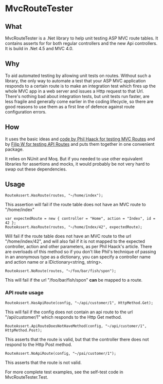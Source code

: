 # MvcRouteTester


## What

MvcRouteTester is a .Net library to help unit testing ASP MVC route tables. It contains asserts for for both regular controllers and the new Api controllers. It is build in .Net 4.5 and MVC 4.0.

## Why

To aid automated testing by allowing unit tests on routes. Without such a library, the only way to automate a test that your ASP MVC application responds to a certain route is to make an integration test which fires up the whole MVC app in a web server and issues a Http request to that Url. There's nothing bad about integration tests, but unit tests run faster, are less fragile and generally come earlier in the coding lifecycle, so there are good reasons to use them as a first line of defence against route configuration errors.

## How


It uses the basic ideas and [code by Phil Haack for testing MVC Routes](http://haacked.com/archive/2007/12/16/testing-routes-in-asp.net-mvc.aspx)
and by [Filip W for testing API Routes](http://www.strathweb.com/2012/08/testing-routes-in-asp-net-web-api/) and puts them together in one convenient package.

It relies on NUnit and Moq. But if you needed to use other equivalent libraries for assertions and mocks, it would probably be not very hard to swap out these dependencies.

## Usage

    RouteAssert.HasRoute(routes, "~/home/index");

This assertion will fail if the route table does not have an MVC route to "/home/index"

    var expectedRoute = new { controller = "Home", action = "Index", id = 42 };
    RouteAssert.HasRoute(routes, "~/home/Index/42", expectedRoute);

Will fail if the route table does not have an MVC route to the url "/home/index/42", and will also fail if it is not mapped to the expected controller, action and other parameters, as per Phil Haack's article. 
There are overloads of this method so if you don't like Phil's technique of passing in an anonymous type as a dictionary, you can specify a controller name and action name
or a IDictionary<string, string>.

    RouteAssert.NoRoute(routes, "~/foo/bar/fish/spon");
	
This will fail if the url "/foo/bar/fish/spon" **can** be mapped to a route.
	
### API route usage

    RouteAssert.HasApiRoute(config, "~/api/customer/1", HttpMethod.Get);

This will fail if the config does not contain an api route to the url "/api/customer/1" which responds to the Http Get method.

    RouteAssert.ApiRouteDoesNotHaveMethod(config, "~/api/customer/1", HttpMethod.Post);

This asserts that the route is valid, but that the controller there does not respond to the Http Post method.

    RouteAssert.NoApiRoute(config, "~/pai/customer/1");

This asserts that the route is not valid.

For more complete test examples, see the self-test code in MvcRouteTester.Test.
